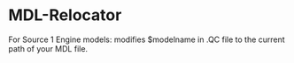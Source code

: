 # MDL-Relocator
For Source 1 Engine models: modifies $modelname in .QC file to the current path of your MDL file.
